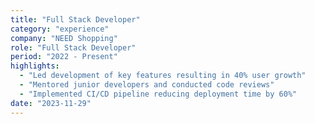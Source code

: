 ```yaml
---
title: "Full Stack Developer"
category: "experience"
company: "NEED Shopping"
role: "Full Stack Developer"
period: "2022 - Present"
highlights:
  - "Led development of key features resulting in 40% user growth"
  - "Mentored junior developers and conducted code reviews"
  - "Implemented CI/CD pipeline reducing deployment time by 60%"
date: "2023-11-29"
---
```

